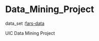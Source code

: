 # Data_Mining_Project

data_set :<a href="https://data.world/nhtsa/fars-data">fars-data</a>

UIC Data Mining Project
